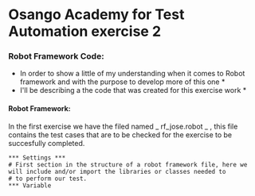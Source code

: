 # Osango Academy for Test Automation exercise 2 
### Robot Framework Code: 
* In order to show a little of my understanding when it comes to Robot framework and with the purpose to develop more of this one * 
* I'll be describing a the code that was created for this exercise work * 
#### Robot Framework:
In the first exercise we have the filed named _ rf_jose.robot _ , this file contains the test cases that are to be checked for the 
exercise to be succesfully completed. 
```
*** Settings ***
# First section in the structure of a robot framework file, here we will include and/or import the libraries or classes needed to
# to perform our test.
*** Variable 
```